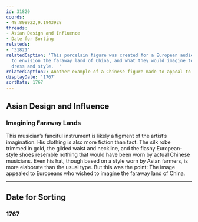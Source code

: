 ```yaml
---
id: 31820
coords:
- 48.898922,9.1943928
threads:
- Asian Design and Influence
- Date for Sorting
relateds:
- '31821'
relatedCaption: 'This porcelain figure was created for a European audience who wanted
  to envision the faraway land of China, and what they would imagine to be, Chinese
  dress and style.  '
relatedCaption2: Another example of a Chinese figure made to appeal to European audiences.
displayDate: '1767'
sortDate: 1767
---
```


## Asian Design and Influence

### Imagining Faraway Lands

This musician’s fanciful instrument is likely a figment of the artist’s imagination. His clothing is also more fiction than fact. The silk robe trimmed in gold, the gilded waist and neckline, and the flashy European-style shoes resemble nothing that would have been worn by actual Chinese musicians. Even his hat, though based on a style worn by Asian farmers, is more elaborate than the usual type. But this was the point: The image appealed to Europeans who wished to imagine the faraway land of China.

* * *

## Date for Sorting

### 1767
